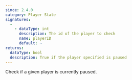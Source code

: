 ```yaml
---
since: 2.4.0
category: Player State
signatures:
  -
    - dataType: int
      description: The id of the player to check
      name: playerID
      default: ~
returns:
  dataType: bool
  description: True if the player specified is paused
---
```


Check if a given player is currently paused.
